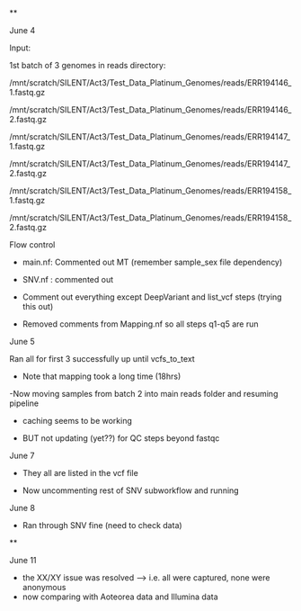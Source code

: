 **

June 4

  

Input:

1st batch of 3 genomes in reads directory:

/mnt/scratch/SILENT/Act3/Test_Data_Platinum_Genomes/reads/ERR194146_1.fastq.gz

/mnt/scratch/SILENT/Act3/Test_Data_Platinum_Genomes/reads/ERR194146_2.fastq.gz

/mnt/scratch/SILENT/Act3/Test_Data_Platinum_Genomes/reads/ERR194147_1.fastq.gz

/mnt/scratch/SILENT/Act3/Test_Data_Platinum_Genomes/reads/ERR194147_2.fastq.gz

/mnt/scratch/SILENT/Act3/Test_Data_Platinum_Genomes/reads/ERR194158_1.fastq.gz

/mnt/scratch/SILENT/Act3/Test_Data_Platinum_Genomes/reads/ERR194158_2.fastq.gz

  

Flow control

- main.nf: Commented out MT (remember sample_sex file dependency)
    
- SNV.nf : commented out
    

- Comment out everything except DeepVariant and list_vcf steps (trying this out)
    

- Removed comments from Mapping.nf so all steps q1-q5 are run
    

  
  

June 5

  

Ran all for first 3 successfully up until vcfs_to_text

- Note that mapping took a long time (18hrs)
    

  

-Now moving samples from batch 2 into main reads folder and resuming pipeline

- caching seems to be working

- BUT not updating (yet??) for QC steps beyond fastqc

  

June 7

- They all are listed in the vcf file
    
- Now uncommenting rest of SNV subworkflow and running
    

June 8

- Ran through SNV fine (need to check data)
    

**

June 11
- the XX/XY issue was resolved --> i.e. all were captured, none were anonymous
- now comparing with Aoteorea data and Illumina data